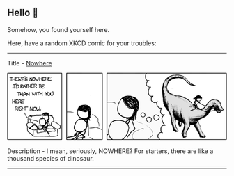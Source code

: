 ## Hello 👀

Somehow, you found yourself here.

Here, have a random XKCD comic for your troubles:

-----------------------------------

Title - [Nowhere](https://xkcd.com/650)

![Nowhere](./random_comic.png)

Description - I mean, seriously, NOWHERE? For starters, there are like a thousand species of dinosaur.

-----------------------------------